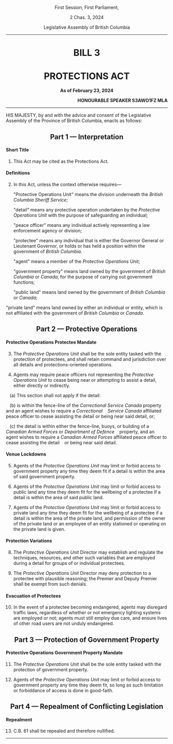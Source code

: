 <div align="center">

First Session, First Parliament,

2 Chas. 3, 2024

Legislative Assembly of British Columbia

<hr/>

<h1>BILL 3</h1>
<h1>PROTECTIONS ACT</h1>

**As of February 23, 2024**

</div>

<div align="right">

**HONOURABLE SPEAKER S3AWO1FZ MLA**<br/>

</div>

<hr/>

HIS MAJESTY, by and with the advice and consent of the Legislative Assembly of the Province of British Columbia, enacts as follows:

<div align="center">
<h2>Part 1 — Interpretation</h2>
</div>

#### Short Title

1. This Act may be cited as the Protections Act.

#### Definitions

2. In this Act, unless the context otherwise requires—

    "Protective Operations Unit" means the division underneath the *British Columbia Sheriff Service*;

    "detail" means any protective operation undertaken by the *Protective Operations Unit* with the purpose of safeguarding an individual;

    "peace officer" means any individual actively representing a law enforcement agency or division;

    "protectee" means any individual that is either the Governor General or Lieutenant Governor, or holds or has held a position within the government of *British Columbia*.

    "agent" means a member of the *Protective Operations Unit*;

    "government property" means land owned by the government of *British Columbia* or *Canada*, for the purpose of carrying out government functions;

    "public land" means land owned by the government of *British Columbia* or *Canada*;

"private land" means land owned by either an individual or entity, which is not affiliated with the government of *British Columbia* or *Canada*.

<div align="center">
<h2>Part 2 — Protective Operations</h2>
</div>

#### Protective Operations Protectee Mandate

3. The *Protective Operations Unit* shall be the sole entity tasked with the protection of protectees, and shall retain command and jurisdiction over all details and protections-oriented operations.

4. Agents may require peace officers not representing the *Protective Operations Unit* to cease being near or attempting to assist a detail, either directly or indirectly.

 &nbsp;&nbsp;&nbsp;(a) This section shall not apply if the detail:

   &nbsp;&nbsp;&nbsp;(b) is within the fence-line of the *Correctional Service Canada* property and an agent wishes to require a            *Correctional  &nbsp;&nbsp;&nbsp;Service Canada* affiliated peace officer to cease assisting the detail or being near said detail, or;
        
   &nbsp;&nbsp;&nbsp;(c) the detail is within either the fence-line, buoys, or building of a *Canadian Armed Forces* or *Department of Defence*  &nbsp;&nbsp;&nbsp;property, and an agent wishes to require a *Canadian Armed Forces* affiliated peace officer to cease assisting the detail  &nbsp;&nbsp;&nbsp;or being near said detail.

#### Venue Lockdowns

5. Agents of the *Protective Operations Unit* may limit or forbid access to government property any time they deem fit if a detail is within the area of said government property.

6. Agents of the *Protective Operations Unit* may limit or forbid access to public land any time they deem fit for the wellbeing of a protectee if a detail is within the area of said public land.

7. Agents of the *Protective Operations Unit* may limit or forbid access to private land any time they deem fit for the wellbeing of a protectee if a detail is within the area of the private land, and permission of the owner of the private land or an employee of an entity stationed or operating on the private land is given.


#### Protection Variations

8. The *Protective Operations Unit* Director may establish and regulate the techniques, resources, and other such variables that are employed during a detail for groups of or individual protectees.

9. The *Protective Operations Unit* Director may deny protection to a protectee with plausible reasoning; the Premier and Deputy Premier shall be exempt from such denials.


#### Evacuation of Protectees

10. In the event of a protectee becoming endangered, agents may disregard traffic laws, regardless of whether or not emergency lighting systems are employed or not; agents must still employ due care, and ensure lives of other road users are not unduly endangered.

<div align="center">
<h2>Part 3 — Protection of Government Property</h2>
</div>

#### Protective Operations Government Property Mandate

11. The *Protective Operations Unit* shall be the sole entity tasked with the protection of government property.

12. Agents of the *Protective Operations Unit* may limit or forbid access to government property any time they deem fit, so long as such limitation or forbiddance of access is done in good-faith.

<div align="center">
<h2>Part 4 — Repealment of Conflicting Legislation</h2>
</div>

#### Repealment

13. C.B. 61 shall be repealed and therefore nullified.

<hr/>
<div align="center">
